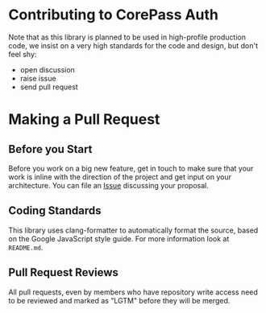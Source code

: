 # Contributing to CorePass Auth

Note that as this library is planned to be used in high-profile production code,
we insist on a very high standards for the code and design, but don't feel shy:
- open discussion
- raise issue
- send pull request

# Making a Pull Request

## Before you Start

Before you work on a big new feature, get in touch to make sure that your work
is inline with the direction of the project and get input on your architecture.
You can file an [Issue](https://github.com/CorePass/auth/issues)
discussing your proposal.

## Coding Standards

This library uses clang-formatter to automatically format the source, based on the Google
JavaScript style guide. For more information look at `README.md`.

## Pull Request Reviews

All pull requests, even by members who have repository write access need to be
reviewed and marked as "LGTM" before they will be merged.

